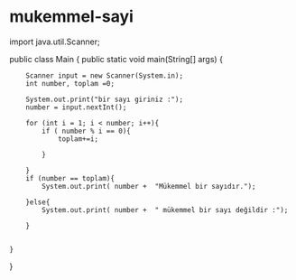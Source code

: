 # mukemmel-sayi

import java.util.Scanner;

public class Main {
    public static void main(String[] args) {

        Scanner input = new Scanner(System.in);
        int number, toplam =0;

        System.out.print("bir sayı giriniz :");
        number = input.nextInt();

        for (int i = 1; i < number; i++){
            if ( number % i == 0){
                toplam+=i;

            }

        }
        if (number == toplam){
            System.out.print( number +  "Mükemmel bir sayıdır.");

        }else{
            System.out.print( number +  " mükemmel bir sayı değildir :");

        }


    }
}
































